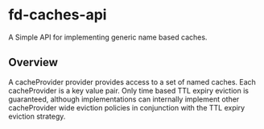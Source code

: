 # fd-caches-api

A Simple API for implementing generic name based caches.

## Overview
A cacheProvider provider provides access to a set of named caches. Each cacheProvider is a key value pair. 
Only time based TTL expiry eviction is guaranteed, although implementations can internally implement other cacheProvider wide eviction policies in conjunction with the TTL expiry eviction strategy.